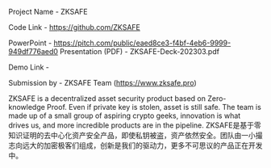 Project Name - ZKSAFE

Code Link - https://github.com/ZKSAFE

PowerPoint - https://pitch.com/public/eaed8ce3-f4bf-4eb6-9999-949df776aed0
Presentation (PDF) - ZKSAFE-Deck-202303.pdf

Demo Link - 

Submission by - ZKSAFE Team (https://www.zksafe.pro)


ZKSAFE is a decentralized asset security product based on Zero-knowledge Proof. Even if private key is stolen, asset is still safe. The team is made up of a small group of aspiring crypto geeks, innovation is what drives us, and more incredible products are in the pipeline.
ZKSAFE是基于零知识证明的去中心化资产安全产品，即使私钥被盗，资产依然安全。团队由一小撮志向远大的加密极客们组成，创新是我们的驱动力，更多不可思议的产品正在开发中。
